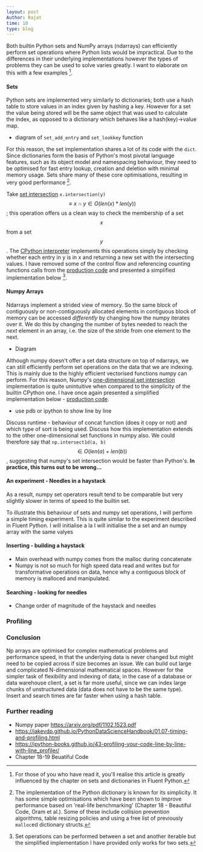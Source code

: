 ```yaml
---
layout: post
Author: Rajat
time: 10
type: blog
---
```

Both builtin Python sets and NumPy arrays (ndarrays) can efficiently perform set operations where Python lists would be impractical. Due to the differences in their underlying implementations however the types of problems they can be used to solve varies greatly. I want to elaborate on this with a few examples [^fluent_python].

[^fluent_python]: For those of you who have read it, you'll realise this article is greatly influenced by the chapter on sets and dictionaries in Fluent Python. 

#### Sets 
Python sets are implemented very similarly to dictionaries; both use a hash table to store values in an index given by hashing a key. However for a set the value being stored will be the same object that was used to calculate the index, as opposed to a dictionary which behaves like a hash(key)-\>value map. 

- diagram of ```set_add_entry``` and ```set_lookkey``` function

For this reason, the set implementation shares a lot of its code with the ```dict```. Since dictionaries form the basis of Python's most pivotal language features, such as its object model and namespacing behaviour, they need to be optimised for fast entry lookup, creation and deletion with minimal memory usage. Sets share many of these core optimisations, resulting in very good performance [^optimisations].

[^optimisations]: The implementation of the Python dictionary is known for its simplicity. It has some simple optimisations which have been shown to improve performance based on 'real-life benchmarking' (Chapter 18 - Beautiful Code, Oram et al.). Some of these include collision prevention algorithms, table resizing policies and using a free list of previously ```malloc```ed dictionary structs.

Take <span class='inline-links'>[set intersection](https://wiki.python.org/moin/TimeComplexity)</span> ```x.intersection(y)``` $$\equiv x \cap y \in O(len(x) * len(y))$$; this operation offers us a clean way to check the membership of a set $$x$$ from a set $$y$$. The <span class="inline-links">[CPython interpreter](https://github.com/python/cpython/blob/master/Objects/setobject.c)</span> implements this operations simply by checking whether each entry in y is in x and returning a new set with the intersecting values. I have removed some of the control flow and referencing counting functions calls from the <span class="inline-links">[production code](https://github.com/python/cpython/blob/master/Objects/setobject.c)</span> and presented a simplified implementation below [^Note_about_inputs]. 

[^Note_about_inputs]: Set operations can be performed between a set and another iterable but the simplified implementation I have provided only works for two sets.

<script src="https://gist.github.com/RajatRasal/ad2727610e49724de511544ff4535762.js"></script>

#### Numpy Arrays
Ndarrays implement a strided view of memory. So the same block of contiguously or non-contiguously allocated elements in contiguous block of memory can be accessed *differently* by changing how the numpy iterates over it. We do this by changing the number of bytes needed to reach the *next* element in an array, i.e. the size of the stride from one element to the next. 
 
- Diagram

Although numpy doesn't offer a set data structure on top of ndarrays, we can still efficiently perform set operations on the data that we are indexing. This is mainly due to the highly efficient vectorised functions numpy can perform. For this reason, Numpy's [one-dimensional set intersection](https://docs.scipy.org/doc/numpy/reference/generated/numpy.intersect1d.html) implementation is quite unintuitive when compared to the simplicity of the builtin CPython one. I have once again presented a simplified implementation below - [production code](https://github.com/numpy/numpy/blob/v1.17.0/numpy/lib/arraysetops.py#L335-L429).

<script src="https://gist.github.com/RajatRasal/bdda5deda3455e891adf4acf90bc96ea.js"></script>
- use pdb or ipython to show line by line

Discuss runtime - behaviour of concat function (does it copy or not) and which type of sort is being used. Discuss how this implementation extends to the other one-dimensional set functions in numpy also. We could therefore say that ```np.intersect1d(a, b)``` $$ \in O(len(a) + len(b))$$, suggesting that numpy's set intersection would be faster than Python's. **In practice, this turns out to be wrong...**

#### An experiment - Needles in a haystack
As a result, numpy set operators result tend to be comparable but very slightly slower in terms of speed to the builtin set.

To illustrate this behaviour of sets and numpy set operations, I will perform a simple timing experiment. This is quite similar to the experiment described in Fluent Python. I will initialise a la I will initialise the a set and an numpy array with the same valyes

#### Inserting - building a haystack
- Main overhead with numpy comes from the malloc during concatenate
- Numpy is not so much for high speed data read and writes but for transformative operations on data, hence why a contiguous block of memory is malloced and manipulated.

#### Searching - looking for needles 
- Change order of magnitude of the haystack and needles


#### 

### Profiling 

### Conclusion
Np arrays are optimised for complex mathematical problems and performance speed, in that the underlying data is never changed but might need to be copied across if size becomes an issue. We can build out large and complicated N-dimensional mathematical spaces. However for the simpler task of flexibility and indexing of data, in the case of a database or data warehouse client, a set is far more useful, since we can index large chunks of unstructured data (data does not have to be the same type). Insert and search times are far faster when using a hash table. 

### Further reading 
- Numpy paper https://arxiv.org/pdf/1102.1523.pdf
- https://jakevdp.github.io/PythonDataScienceHandbook/01.07-timing-and-profiling.html
- https://ipython-books.github.io/43-profiling-your-code-line-by-line-with-line_profiler/
- Chapter 18-19 Beuatiful Code
